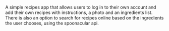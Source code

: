 A simple recipes app that allows users to log in to their own account and add their own recipes with instructions, a photo and an ingredients list.
There is also an option to search for recipes online based on the ingredients the user chooses, using the spoonacular api.
